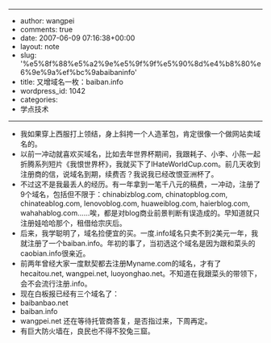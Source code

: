 - --
- author: wangpei
- comments: true
- date: 2007-06-09 07:16:38+00:00
- layout: note
- slug: '%e5%8f%88%e5%a2%9e%e5%9f%9f%e5%90%8d%e4%b8%80%e6%9e%9a%ef%bc%9abaibaninfo'
- title: 又增域名一枚：baiban.info
- wordpress_id: 1042
- categories:
- 学点技术
- --
- 我如果穿上西服打上领结，身上斜挎一个人造革包，肯定很像一个做网站卖域名的。
- 以前一冲动就喜欢买域名，比如去年世界杯期间，我跟耗子、小李、小陈一起折腾系列短片《我恨世界杯》，我就买下了IHateWorldCup.com。前几天收到注册商的信，说域名到期，续费否？我说我已经改恨亚洲杯了。
- 不过这不是我最丢人的经历。有一年拿到一笔千八元的稿费，一冲动，注册了9个域名，包括但不限于：chinabizblog.com, chinatopblog.com, chinateablog.com, lenovoblog.com, huaweiblog.com, haierblog.com, wahahablog.com……唉，都是对blog商业前景判断有误造成的。早知道就只注册娃哈哈那个，租借给宗庆后。
- 后来，我学聪明了，域名捡便宜的买。一度.info域名只卖不到2美元一年，我就注册了一个baiban.info。年初的事了，当初选这个域名是因为跟和菜头的caobian.info很亲近。
- 前两年曾经大家一度默契都去注册Myname.com的域名，才有了hecaitou.net, wangpei.net, luoyonghao.net。不知道在我跟菜头的带领下，会不会流行注册.info。
- 现在白板报已经有三个域名了：
- baibanbao.net
- baiban.info
- wangpei.net 还在等待托管商答复，是否指过来，下周再定。
- 有巨大防火墙在，良民也不得不狡兔三窟。
